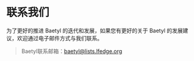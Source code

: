 # 联系我们

为了更好的推进 Baetyl 的迭代和发展，如果您有更好的关于 Baetyl 的发展建议，欢迎通过电子邮件方式与我们联系。

> Baetyl联系邮箱：<baetyl@lists.lfedge.org>